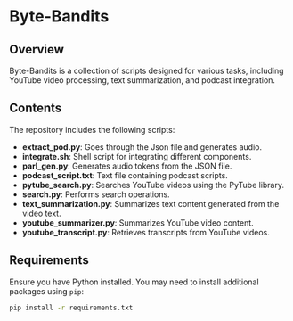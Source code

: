 # Byte-Bandits

## Overview

Byte-Bandits is a collection of scripts designed for various tasks, including YouTube video processing, text summarization, and podcast integration.

## Contents

The repository includes the following scripts:

- **extract_pod.py**: Goes through the Json file and generates audio.
- **integrate.sh**: Shell script for integrating different components.
- **parl_gen.py**: Generates audio tokens from the JSON file.
- **podcast_script.txt**: Text file containing podcast scripts.
- **pytube_search.py**: Searches YouTube videos using the PyTube library.
- **search.py**: Performs search operations.
- **text_summarization.py**: Summarizes text content generated from the video text.
- **youtube_summarizer.py**: Summarizes YouTube video content.
- **youtube_transcript.py**: Retrieves transcripts from YouTube videos.

## Requirements

Ensure you have Python installed. You may need to install additional packages using `pip`:

```bash
pip install -r requirements.txt
